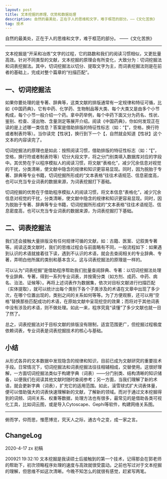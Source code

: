 ```yaml
---
layout: post
title: 文本挖掘的原理、优势和数据处理
description: 自然的最美处，正在于人的思维和文字，难于框范的部分。——《文化苦旅》
tag: 技术
---
```


自然的最美处，正在于人的思维和文字，难于框范的部分。
——《文化苦旅》
***
文本挖掘是“开采和冶炼”文字的过程，它的路数和我们的阅读习惯相似，又更批量高效。针对不同类型的文献，文本挖掘的原理会有所变化，大致分为：切词挖掘法和词表挖掘法。其中，切词挖掘法以切分、提取文字为主，而词表挖掘法则是在前者的基础上，完成对整个篇章的“扫描匹配”。

## 一、切词挖掘法

如果你要处理的是专著、辞典等，这类文献的排版通常有一定规律和特征可循，比如《中国药典》，它有中药、化学药、生物制品等大类、每个大类又是由多个小节构成，每个小节一般介绍一个药。拿中药举例，每个中药下面又分为药名、性状、鉴别、检查、浸出物、含量测定等展开介绍。阅读《中国药典》，你如何发现正在读的是上述哪一类信息？答案是借助排版的特征性标志（如：“【”，空格，换行符或者制表符等）。当你读完【性状】，换行到下一个【，自然就会知道【性状】这个文本的内容读完了。

切词挖掘法的原理也是如此：按照阅读习惯，借助排版的特征性标志（如：“【”，空格，换行符或者制表符等）切分大段文字，将之分门别类填入数据库对应的字段中。其优势在于以程序模拟人的阅读习惯，将文献“表格化”，减少冗余信息对视觉的干扰，分类清晰，使文献中隐含的规律和知识更容易显现。同时，因为脱胎于专著、辞典等专业书籍，切词挖掘所形成的“文本表格”往往术语规范、信息密度高，也可以充当专业词表的数据来源，为词表挖掘打下基础。

切词挖掘的优势在于借助程序模拟人的阅读习惯，将文本信息“表格化”，减少冗余信息对视觉的干扰，分类清晰，使文献中隐含的规律和知识更容易显现。同时，因为脱胎于专著、辞典等专业书籍，切词挖掘所形成的“文本表格”往往术语规范、信息密度高，也可以充当专业词表的数据来源，为词表挖掘打下基础。

## 二、词表挖掘法

我们还会接触大量排版没有任何规律可循的文献，如：古籍、医案、记叙类专著等。阅读这类文献时，我们的思维过程会与前面略有不同，一般流程如下：如果遇到认识的术语就接着往下读，遇到不认识的术语，就会去查阅相关的专业辞典、专著，弄明白他所属的类别和基本含义。这与词表挖掘法的原理是一样的。

可以认为“词表挖掘”是借助程序帮助我们批量查阅辞典、专著：以切词挖掘法处理专业辞典、专著，得到一系列专业词表，并按需分类（如方剂、成药、中药、病名、治法、证候等）。再将上述词表作为数据集，依次对目标文献进行扫描匹配（实体提取），就可以统计出每个类别下各个子类涉及的术语在文章中出现了多少次，在哪个位置出现的，类别之间的关系如何等等。为了方便观察，还可以用“空格”替换那些匹配成功的术语，在原始文献中呈现挖空的效果；而将对于其他词表中没有涉及的术语，则不做处理。如此一来，程序究竟“读懂”了多少文献也就一目了然了。

​总之，词表挖掘法对于目标文献的排版没有限制，适宜范围更广，但挖掘过程极度依赖词表，专业词表是词表挖掘技术的核心与基础。

## 小结

从形式各异的文本数据中发现隐含的规律和知识，目前已成为文献研究的重要技术手段。日常情况下，切词挖掘法和词表挖掘法往往相辅相成，交替使用。这很好理解，一方面切词挖掘法类似于构建字典（词表）——分门别类、结构清晰的知识储备，以便我们在阅读其他文献时随时查阅参考；另一方面，当我们理解了新的术语，就会更新字典（词表），扩充它的适用范围。如此，滚雪球式扩大词表体量，便可以借助强大的词表快速理解新的文献，了解新的领域。而对于通过文本挖掘得到的词频、词间关系、权重等数据，处理方法也有很多，最常见的是借助各类可视化工具，比如词云图，或是导入Cytoscape、Gephi等软件，构建网络关系图。

* * *
俯而学，仰而思，惟愿博览，究天人之际，通古今之变，成一家之言。

## ChangeLog

2020-4-17 zx 初稿

200921 19:32:10 文本挖掘是我读硕士后接触到的第一个技术，记得那会在郭老师的帮助下，初次领略程序处理的速度与高效就很受震动。之前也写过对于文本挖掘的理解，但思维不如这次清晰。今晚不知怎么的就很有感觉，赶紧写两笔。

